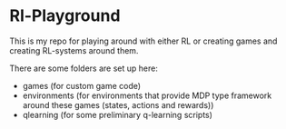 # Rl-Playground

This is my repo for playing around with either RL or creating games and creating RL-systems around them.

There are some folders are set up here:

- games (for custom game code)
- environments (for environments that provide MDP type framework around these games (states, actions and rewards))
- qlearning (for some preliminary q-learning scripts)
